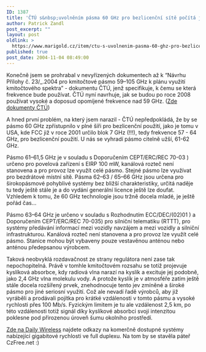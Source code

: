 ```yaml
---
ID: 1387
title: 'ČTÚ s&nbsp;uvolněním pásma 60 GHz pro bezlicenční sítě počítá jen opatrně'
author: Patrick Zandl
post_excerpt: ""
layout: post
oldlink: >
  https://www.marigold.cz/item/ctu-s-uvolnenim-pasma-60-ghz-pro-bezlicencni-site-pocita-jen-opatrne
published: true
post_date: 2004-11-04 08:49:00
---
```

<p>
Konečně jsem se prohrabal v nevyřízených dokumentech až k &#8220;Návrhu Přílohy č. 23/_.2004 pro kmitočtové pásmo 59–105 GHz k plánu využití kmitočtového spektra&#8221; - dokumentu ČTÚ, jenž specifikuje, k čemu se která frekvence bude používat. ČTÚ nyní navrhuje, jak se budou po roce 2008 používat vysoké a doposud opomíjené frekvence nad 59 GHz. (<a href="http://www.ctu.cz/art.php?iSearch=&amp;iArt=458">Zde dokumenty ČTÚ</a>)</p>

<p>
A hned první problém, na který jsem narazil - ČTÚ nepředpokládá, že by se pásmo 60 GHz zpřístupnilo v plné šíři pro bezlicenční použití, jako je tomu v USA, kde FCC již v roce 2001 určilo blok 7 GHz (!!!), tedy frekvence 57 - 64 GHz, pro bezlicenční použití. U nás se vyhradí pásmo citelně užší, 61-62 GHz.</p>

<p>
Pásmo 61–61,5 GHz je v souladu s Doporučením CEPT/ERC/REC 70-03 )  určeno pro povelová zařízení s EIRP 100 mW, kanálová rozteč není stanovena a pro provoz lze využít celé pásmo. Stejné pásmo lze využívat pro bezdrátové místní sítě. Pásma 62–63 / 65–66 GHz jsou určena pro širokopásmové pohyblivé systémy bez bližší charakteristiky, určitá naděje tu tedy ještě stále je a do vydání generální licence ještě lze doufat. Vzhledem k tomu, že 60 GHz technologie jsou tržně docela mladé, je ještě pořád čas&#8230;</p>

<p>
Pásmo 63–64 GHz je určeno v souladu s Rozhodnutím ECC/DEC/(02)01 ) a Doporučením CEPT/ERC/REC 70-035) pro silniční telematiku (RTTT), pro systémy předávání informací mezi vozidly navzájem a mezi vozidly a silniční infrastrukturou. Kanálová rozteč není stanovena a pro provoz lze využít celé pásmo. Stanice mohou být vybaveny pouze vestavěnou anténou nebo anténou předepsanou výrobcem.</p>

<p>
Taková neobvyklá rozdavačnost ze strany regulátora není zase tak nepochopitelná. Právě v tomhle kmitočtovém rozsahu se totiž projevuje kyslíková absorbce, kdy radiová vlna narazí na kyslík a excituje jej podobně, jako 2,4 GHz vlna molekulu vody. A protože kyslík je v atmosféře zatím ještě stále docela rozšířený prvek, znehodnocuje tento jev zmíněné a široké pásmo pro jiné seriosní využití. Což ale nevadí řadě výrobců, aby již vyráběli a prodávali pojítka pro krátké vzdálenosti v tomto pásmu a vysoké rychlosti přes 100 Mb/s. Fyzickým limitem je tu ale vzdálenost 2,5 km, po této vzdálenosti totiž signál díky kyslíkové absorbci svojí intenzitou poklesne pod přirozenou úroveň šumu okolního prostředí.
</p>

<p>
<a href="http://dailywireless.org/modules.php?name=News&amp;file=article&amp;sid=2467">Zde na Daily Wireless</a> najdete odkazy na komerčně dostupné systémy nabízející gigabitové rychlosti ve full duplexu. Na tom by se stavěla páteř CzFree.net :)
</p>
